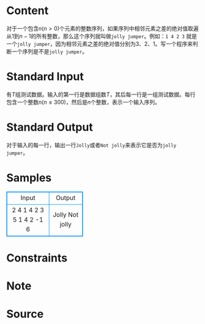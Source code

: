
# Content

对于一个包含$n$($n>0$)个元素的整数序列，如果序列中相邻元素之差的绝对值取遍从$1$到$n-1$的所有整数，那么这个序列就叫做`jolly jumper`。例如：`1 4 2 3` 就是一个`jolly jumper`，因为相邻元素之差的绝对值分别为$3$、$2$、$1$。写一个程序来判断一个序列是不是`jolly jumper`。

# Standard Input

有$T$组测试数据。输入的第一行是数据组数$T$，其后每一行是一组测试数据。每行包含一个整数$n$($n\leq 300$)，然后是$n$个整数，表示一个输入序列。

# Standard Output

对于输入的每一行，输出一行`Jolly`或者`Not jolly`来表示它是否为`jolly jumper`。

# Samples

<style>
        table,table tr th, table tr td { border:1px solid #0094ff; }
        table { width: 200px; min-height: 25px; line-height: 25px; text-align: center; border-collapse: collapse;}   
    </style>
<table>
	<tr>
		<td>Input</td>
		<td>Output</td>
	</tr>
<tr><td>2
4 1 4 2 3
5 1 4 2 -1 6</td><td>Jolly
Not jolly</td></tr></table>


# Constraints



# Note



# Source


